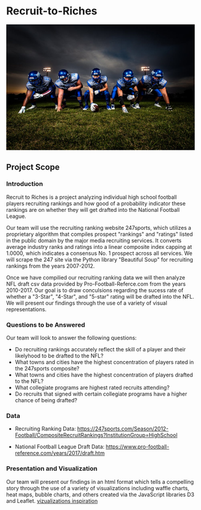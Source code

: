 # Recruit-to-Riches
![Image of Recruits](https://github.com/Roachns/Recruit-to-Riches/blob/master/static/assets/recruits.jpeg)
## Project Scope


### Introduction
Recruit to Riches is a project analyzing individual high school football players recruiting rankings and how good of a probability indicator these rankings are on whether they will get drafted into the National Football League.

Our team will use the recruiting ranking website 247sports, which utilizes a proprietary algorithm that compiles prospect "rankings" and "ratings" listed in the public domain by the major media recruiting services. It converts average industry ranks and ratings into a linear composite index capping at 1.0000, which indicates a consensus No. 1 prospect across all services. We will scrape the 247 site via the Python library "Beautiful Soup" for recruiting rankings from the years 2007-2012.

Once we have compilied our recruiting ranking data we will then analyze NFL draft csv data provided by Pro-Football-Referce.com from the years 2010-2017. Our goal is to draw conculsions regarding the sucess rate of whether a "3-Star", "4-Star", and "5-star" rating will be drafted into the NFL. We will present our findings through the use of a variety of visual representations.

### Questions to be Answered 
Our team will look to answer the following questions:

* Do recruiting rankings accurately reflect the skill of a player and their likelyhood to be drafted to the NFL?
* What towns and cities have the highest concentration of players rated in the 247sports composite?
* What towns and cities have the highest concentration of players drafted to the NFL? 
* What collegiate programs are highest rated recruits attending?
* Do recruits that signed with certain collegiate programs have a higher chance of being drafted?


### Data
- Recruiting Ranking Data: https://247sports.com/Season/2012-Football/CompositeRecruitRankings?InstitutionGroup=HighSchool

- National Football League Draft Data: https://www.pro-football-reference.com/years/2017/draft.htm

### Presentation and Visualization 
Our team will present our findings in an html format which tells a compelling story through the use of a variety of visualizations including waffle charts, heat maps, bubble charts, and others created via the JavaScript libraries D3 and Leaflet. [vizualizations inspiration](example_visuals.md)



